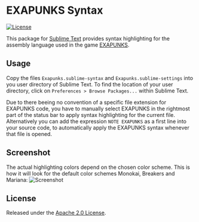 # EXAPUNKS Syntax
[![License](https://img.shields.io/github/license/jwortmann/exapunks-syntax.svg)](https://github.com/jwortmann/exapunks-syntax/blob/master/LICENSE)

This package for [Sublime Text](https://www.sublimetext.com/) provides syntax highlighting for the assembly language used in the game [EXAPUNKS](http://www.zachtronics.com/exapunks/).

## Usage

Copy the files `Exapunks.sublime-syntax` and `Exapunks.sublime-settings` into you user directory of Sublime Text.
To find the location of your user directory, click on `Preferences > Browse Packages...` within Sublime Text.

Due to there beeing no convention of a specific file extension for EXAPUNKS code, you have to manually select EXAPUNKS
in the rightmost part of the status bar to apply syntax highlighting for the current file.
Alternatively you can add the expression `NOTE EXAPUNKS` as a first line into your source code, to automatically apply
the EXAPUNKS syntax whenever that file is opened.

## Screenshot

The actual highlighting colors depend on the chosen color scheme. This is how it will look for the default color schemes
Monokai, Breakers and Mariana:
![Screenshot](https://raw.githubusercontent.com/jwortmann/exapunks-syntax/master/screenshot.png)

## License

Released under the [Apache 2.0 License](https://github.com/jwortmann/exapunks-syntax/blob/master/LICENSE).